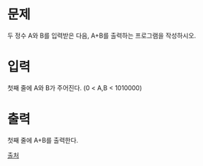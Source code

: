 # 문제

두 정수 A와 B를 입력받은 다음, A+B를 출력하는 프로그램을 작성하시오.

# 입력

첫째 줄에 A와 B가 주어진다. (0 < A,B < 1010000)

# 출력

첫째 줄에 A+B를 출력한다.

[출처](https://www.acmicpc.net/problem/10757)
